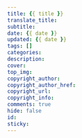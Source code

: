 ```yaml
---
title: {{ title }}
translate_title: 
subtitle: 
date: {{ date }}
updated: {{ date }}
tags: []
categories: 
description: 
cover: 
top_img: 
copyright_author: 
copyright_author_href: 
copyright_url: 
copyright_info: 
comments: true
hide: false
id: 
sticky: 
---
```




<!-- more -->